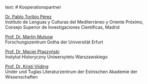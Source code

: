 text: # Kooperationspartner

[Dr. Pablo Toribio Pérez](https://ilc.csic.es/es/personal/pablo-toribio-perez) <br/>
Instituto de Lenguas y Culturas del Mediterráneo y Oriente Próximo, Consejo Superior de Investigaciones Científicas, Madrid

[Prof. Dr. Martin Mulsow](https://www.uni-erfurt.de/forschungszentrum-gotha/ueber-uns/das-forschungszentrum/leitung/martin-mulsow) <br/>
Forschungszentrum Gotha der Universität Erfurt

[Prof. Dr. Maciej Ptaszyński](https://historia.uw.edu.pl/personel/maciej-ptaszynski/) <br/>
Instytut Historyczny Uniwersytetu Warszawskiego

[Prof. Dr. Kristi Viiding](https://www.utkk.ee/en/people/kristi-viiding/) <br/>
Under und Tuglas Literaturzentrum der Estnischen Akademie der Wissenschaften
